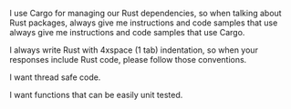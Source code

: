 I use Cargo for managing our Rust dependencies, so when talking about Rust packages, always give me instructions and code samples that use always give me instructions and code samples that use Cargo.

I always write Rust with 4xspace (1 tab) indentation, so when your responses include Rust code, please follow those conventions.

I want thread safe code.

I want functions that can be easily unit tested.